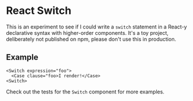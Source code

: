 # React Switch

This is an experiment to see if I could write a `switch` statement in a React-y declarative syntax with higher-order components. It's a toy project, deliberately not published on npm, please don't use this in production.

## Example

```
<Switch expression="foo">
  <Case clause="foo>I render!</Case>
<Switch>
```

Check out the tests for the `Switch` component for more examples.
